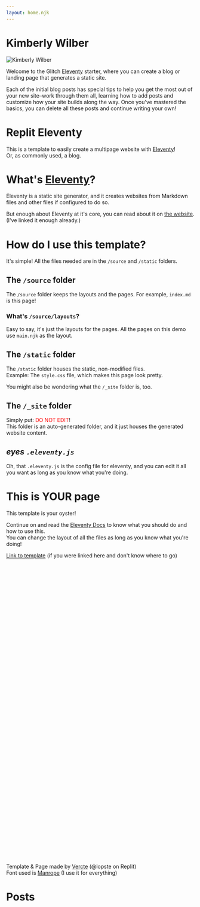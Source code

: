 ```yaml
---
layout: home.njk
---
```


<div class="illo-container">
  <h1 class="title">Kimberly Wilber</h1>
  <img src="/static/kimmy-profile.jpg" srcset="/static/kimmy-profile.jpg 1x, /static/kimmy-profile@2x.jpg 2x" class="illustration" style="align: right" alt="Kimberly Wilber">
</div>

Welcome to the Glitch [Eleventy](https://www.11ty.dev/) starter, where you can create a blog or landing page that generates a static site.

Each of the initial blog posts has special tips to help you get the most out of your new site–work through them all, learning how to add posts and customize how your site builds along the way. Once you've mastered the basics, you can delete all these posts and continue writing your own!

# Replit Eleventy
This is a template to easily create a multipage website with <a href="https://11ty.dev/">Eleventy</a>!   
Or, as commonly used, a blog.

# What's <a href="https://11ty.dev/">Eleventy</a>?
Eleventy is a static site generator, and it creates websites 
from Markdown files and other files if configured to do so.  

But enough about Eleventy at it's core, you can read about it on <a href="https://11ty.dev/">the website</a>. (I've linked it enough already.)

# How do I use this template?
It's simple! All the files needed are in the `/source` and `/static` folders.

## The `/source` folder
The `/source` folder keeps the layouts and the pages.
For example, `index.md` is this page! <!-- Hello viewer! This is correct! -->

### What's `/source/layouts`?
Easy to say, it's just the layouts for the pages. All the pages on this demo use `main.njk` as the layout.

## The `/static` folder
The `/static` folder houses the static, non-modified files.  
Example: The `style.css` file, which makes this page look <span class="pretty">pretty</span>.  

You might also be wondering what the `/_site` folder is, too.

## The `/_site` folder
Simply put: <span style="color: red;">DO NOT EDIT</span>!  
This folder is an auto-generated folder,
and it just houses the generated website content.

## *eyes `.eleventy.js`*
Oh, that `.eleventy.js` is the config file for eleventy, 
and you can edit it all you want
as long as you know what you're doing.  

# This is YOUR page
This template is your oyster!

Continue on and read the <a href="https://11ty.dev/docs/">Eleventy Docs</a>
to know what you should do and how to use this.  
You can change the layout of all the files as long as you know what you're doing!

<a href="https://replit.com/@lopste/Eleventy?v=1">Link to template</a> (if you were linked here and don't know where to go)

<div style="height: 20vh;"></div>

<div id="footer">
  Template & Page made by <a href="https://vercte.net">Vercte</a> (@lopste on Replit) <br>
  Font used is <a href="https://manropefont.com">Manrope</a> (I use it for everything)
</div>

# Posts